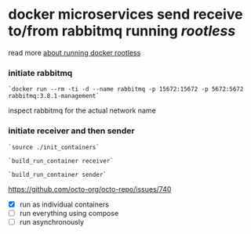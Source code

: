 # docker microservices send receive to/from rabbitmq running <ubuntu rootless>*rootless*

read more [about running docker rootless](https://docs.docker.com/engine/security/rootless/)
### initiate rabbitmq 
```
`docker run --rm -ti -d --name rabbitmq -p 15672:15672 -p 5672:5672 rabbitmq:3.8.1-management`

```
inspect rabbitmq for the actual network name
> 
### initiate receiver and then sender
```
`source ./init_containers`

`build_run_container receiver`

`build_run_container sender`
```
https://github.com/octo-org/octo-repo/issues/740

- [x] run as individual containers
- [ ] run everything using compose
- [ ] run asynchronously  